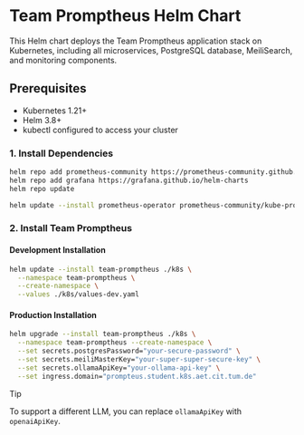 # Team Promptheus Helm Chart

This Helm chart deploys the Team Promptheus application stack on Kubernetes, including all microservices, PostgreSQL database, MeiliSearch, and monitoring components.

## Prerequisites

- Kubernetes 1.21+
- Helm 3.8+
- kubectl configured to access your cluster

### 1. Install Dependencies

```bash
helm repo add prometheus-community https://prometheus-community.github.io/helm-charts
helm repo add grafana https://grafana.github.io/helm-charts
helm repo update

helm update --install prometheus-operator prometheus-community/kube-prometheus-stack --namespace monitoring --create-namespace
```

### 2. Install Team Promptheus

#### Development Installation

```bash
helm update --install team-promptheus ./k8s \
  --namespace team-promptheus \
  --create-namespace \
  --values ./k8s/values-dev.yaml
```

#### Production Installation

```bash
helm upgrade --install team-promptheus ./k8s \
  --namespace team-promptheus --create-namespace \
  --set secrets.postgresPassword="your-secure-password" \
  --set secrets.meiliMasterKey="your-super-super-secure-key" \
  --set secrets.ollamaApiKey="your-ollama-api-key" \
  --set ingress.domain="prompteus.student.k8s.aet.cit.tum.de"
```

> [!TIP]
> To support a different LLM, you can replace `ollamaApiKey` with `openaiApiKey`.
